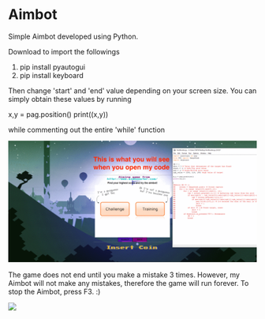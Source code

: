 # Aimbot

Simple Aimbot developed using Python.

Download to import the followings

1. pip install pyautogui
2. pip install keyboard

Then change 'start' and 'end' value depending on your screen size.
You can simply obtain these values by running

x,y = pag.position()
print((x,y))

while commenting out the entire 'while' function

![](Tutorial.gif)


The game does not end until you make a mistake 3 times. However, my Aimbot will not make any mistakes, therefore the game will run forever.
To stop the Aimbot, press F3. :)

![](Result.gif)
